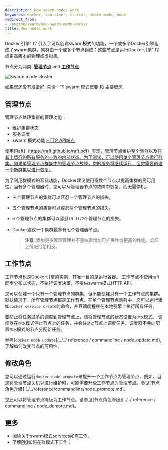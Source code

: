 ```yaml
---
description: How swarm nodes work
keywords: docker, container, cluster, swarm mode, node
redirect_from:
- /engine/swarm/how-swarm-mode-works/
title: How nodes work
---
```


Docker 引擎1.12 引入了可以创建swarm模式的功能，一个或多个Docker引擎组成了swarm集群。集群由一个或多个节点组成：这些节点是运行Docker引擎1.12或更高版本的物理或虚拟机。

节点分为两类: [**管理节点**](#manager-nodes) and
[**工作节点**](#worker-nodes).

![Swarm mode cluster](../images/swarm-diagram.png)

如果您还没有准备好, 先读一下 [swarm 模式概要](../index.md) 和 [主要概念](../key-concepts.md).

## 管理节点

管理节点处理集群的管理功能：

* 维护集群状态
* 服务调度
* swarm 模式功能 [HTTP API端点](../../reference/api/index.md)

使用[Raft]（https://raft.github.io/raft.pdf）实现，管理节点维护整个集群以及在其上运行的所有服务的一致的内部状态。为了测试，可以使用单个管理节点运行群集。如果单管理节点群集中的管理节点故障，您的服务将继续运行，但您需要创建一个新群集以进行恢复。

为了利用群模式的容错功能，Docker建议使用奇数个节点以提高集群的高可用性。当有多个管理器时，您可以从管理器节点的故障中恢复，而无需停机。

* 三个管理节点的集群可以容忍一个管理节点的损失。
* 五个管理节点的集群可以容忍两个管理节点的损失。
* `N` 个管理节点的集群可以容忍`(N-1)/2`个管理节点的损失。
* Docker建议一个集群最多有七个管理器节点。

    >**注意**: 添加更多管理管理并不意味着增加可扩展性或更高的性能。实际上情况恰恰相反。

## 工作节点

工作节点也是Docker引擎的实例，其唯一目的是运行容器。 工作节点不使用raft同步分布式状态，不执行调度决策，不提供swarm模式HTTP API。

您可以创建一个只有一个管理节点的群集，但不能创建只有一个工作节点的集群。默认情况下，所有管理节点都是工作节点。在单个管理节点集群中，您可以运行诸如`docker service create`的命令，并且调度程序在本地引擎上执行所有任务。

要防止将任务过多的调度到管理节点上，请将管理节点的状态设置为`排水`模式。 调度器在`排水`模式停止节点上的任务，并会往`活动`节点上调度任务。调度器不会向配置`排水`模式的节点分配新任务。

参考[`docker node update`](../../ reference / commandline / node_update.md), 了解如何改变节点的可用性。

## 修改角色

您可以通过运行`docker node promote`来提升一个工作节点为管理节点。例如，当您将管理节点关机以进行维护时，可能需要升级工作节点为管理节点。参见[节点角色升级] (./../reference/commandline/node_promote.md)。

您还可以将管理节点降级为工作节点。请参见[节点角色降级](../../ reference / commandline / node_demote.md)。

## 更多
* 阅读关于swarm模式[services](services.md)如何工作。
* 了解[PKI](pki.md)如何在群模式下工作；
